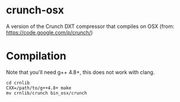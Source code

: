 # crunch-osx
A version of the Crunch DXT compressor that compiles on OSX (from: https://code.google.com/p/crunch/)

# Compilation

Note that you'll need g++ 4.8+, this does not work with clang.

```
cd crnlib
CXX=/path/to/g++4.8+ make
mv crnlib/crunch bin_osx/crunch
```
